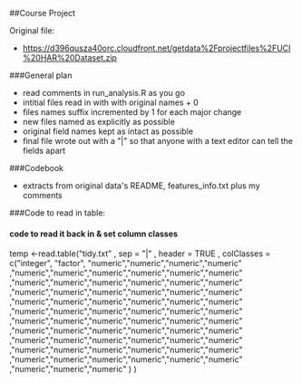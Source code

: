 ##Course Project

Original file:
- https://d396qusza40orc.cloudfront.net/getdata%2Fprojectfiles%2FUCI%20HAR%20Dataset.zip

###General plan
- read comments in  run_analysis.R as you go
- intitial files read in with with original names + 0
- files names suffix incremented by 1 for each major change
- new files named as explicitly as possible
- original field names kept as intact as possible 
- final file wrote out with a "|" so that anyone with a text editor can tell the fields apart

###Codebook
- extracts from original data's README, features_info.txt plus my comments

###Code to read in table:  
#### code to read it back in & set column classes
temp <-read.table("tidy.txt"
       , sep = "|"
       , header = TRUE
       , colClasses = c("integer", "factor", "numeric","numeric","numeric","numeric"
                                   ,"numeric","numeric","numeric","numeric","numeric","numeric"
                                   ,"numeric","numeric","numeric","numeric","numeric","numeric"
                                   ,"numeric","numeric","numeric","numeric","numeric","numeric"
                                   ,"numeric","numeric","numeric","numeric","numeric","numeric"
                                   ,"numeric","numeric","numeric","numeric","numeric","numeric"
                                   ,"numeric","numeric","numeric","numeric","numeric","numeric"
                                   ,"numeric","numeric","numeric","numeric","numeric","numeric"
                                   ,"numeric","numeric","numeric","numeric","numeric","numeric"
                                   ,"numeric","numeric","numeric","numeric","numeric","numeric"
                                   ,"numeric","numeric","numeric","numeric","numeric","numeric"
                                   ,"numeric","numeric","numeric" )
)  
